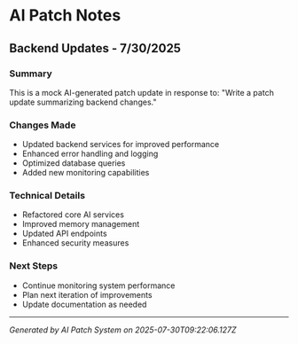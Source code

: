 # AI Patch Notes

## Backend Updates - 7/30/2025

### Summary
This is a mock AI-generated patch update in response to: "Write a patch update summarizing backend changes."

### Changes Made
- Updated backend services for improved performance
- Enhanced error handling and logging
- Optimized database queries
- Added new monitoring capabilities

### Technical Details
- Refactored core AI services
- Improved memory management
- Updated API endpoints
- Enhanced security measures

### Next Steps
- Continue monitoring system performance
- Plan next iteration of improvements
- Update documentation as needed

---
*Generated by AI Patch System on 2025-07-30T09:22:06.127Z*